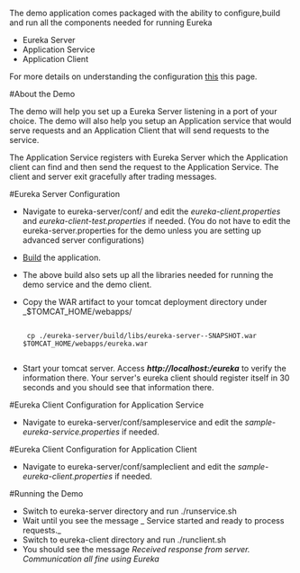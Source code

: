 The demo application comes packaged with the ability to configure,build and run all the components needed for running Eureka

* Eureka Server
* Application Service
* Application Client

For more details on understanding the configuration [this](https://github.com/Netflix/eureka/wiki/Getting-started-with-Eureka) this page.

#About the Demo

The demo will help you set up a Eureka Server listening in a port of your choice. The demo will also help you setup an Application service that would serve requests and an Application Client that will send requests to the service.

The Application Service registers with Eureka Server which the Application client can find and then send the request to the Application Service. The client and server exit gracefully after trading messages.

#Eureka Server Configuration

* Navigate to eureka-server/conf/ and edit the _eureka-client.properties_ and _eureka-client-test.properties_ if needed. (You do not have to edit the eureka-server.properties for the demo unless you are setting up advanced server configurations)
 
* [Build](https://github.com/Netflix/eureka/wiki/Building-Eureka-Client-and-Server) the application.

* The above build also sets up all the libraries needed for running the demo service and the demo client.

*  Copy the WAR artifact to your tomcat deployment directory under _$TOMCAT_HOME/webapps/ 

    <pre><code>
    cp ./eureka-server/build/libs/eureka-server-<version>-SNAPSHOT.war $TOMCAT_HOME/webapps/eureka.war
    </pre></code> 

* Start your tomcat server. Access _**http://localhost:<port>/eureka**_ to verify the information there. Your server's eureka client should register itself in 30 seconds and you should see that information there.

#Eureka Client Configuration for Application Service

* Navigate to eureka-server/conf/sampleservice and edit the _sample-eureka-service.properties_ if needed.

#Eureka Client Configuration for Application Client

* Navigate to eureka-server/conf/sampleclient and edit the _sample-eureka-client.properties_ if needed.

#Running the Demo

* Switch to eureka-server directory and run ./runservice.sh
* Wait until you see the message _ Service started and ready to process requests._
* Switch to eureka-client directory and run ./runclient.sh
* You should see the message _Received response from server. Communication all fine using Eureka_ 
